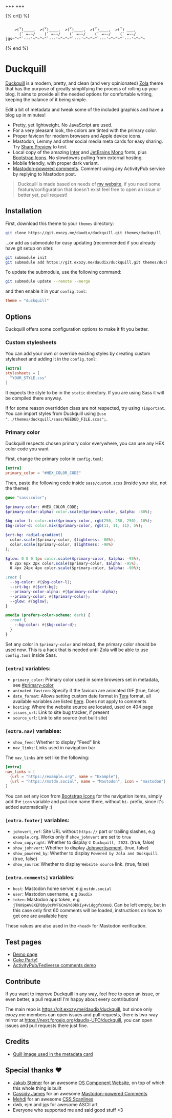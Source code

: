 +++
+++

{% crt() %}
```
      _          _          _          _          _
    >(')____,  >(')____,  >(')____,  >(')____,  >(') ___,
      (` =~~/    (` =~~/    (` =~~/    (` =~~/    (` =~~/
jgs~^~^`---'~^~^~^`---'~^~^~^`---'~^~^~^`---'~^~^~^`---'~^~^~
```
{% end %}

# Duckquill

[Duckquill](https://codeberg.org/daudix-UFO/duckquill) is a modern, pretty, and clean (and very opinionated) [Zola](https://www.getzola.org) theme that has the purpose of greatly simplifying the process of rolling up your blog. It aims to provide all the needed options for comfortable writing, keeping the balance of it being simple.

Edit a bit of metadata and tweak some of the included graphics and have a blog up in minutes!

- Pretty, yet lightweight. No JavaScript are used.
- For a very pleasant look, the colors are tinted with the primary color.
- Proper favicon for modern browsers and Apple device icons.
- Mastodon, Lemmy and other social media meta cards for easy sharing. Try [Share Preview](https://apps.gnome.org/SharePreview/) to test.
- Local copy of the amazing [Inter](https://rsms.me/inter/) and [JetBrains Mono](https://www.jetbrains.com/lp/mono/) fonts, plus [Bootstrap Icons](https://icons.getbootstrap.com). No slowdowns pulling from external hosting.
- Mobile friendly, with proper dark variant.
- [Mastodon-powered comments](https://cassidyjames.com/blog/fediverse-blog-comments-mastodon). Comment using any ActivityPub service by replying to Mastodon post.

> Duckquill is made based on needs of [my website](https://daudix.exozy.me), if you need some feature/configuration that doesn't exist feel free to open an issue or better yet, pull request!

## Installation

First, download this theme to your `themes` directory:

```sh
git clone https://git.exozy.me/daudix/duckquill.git themes/duckquill
```

...or add as submodule for easy updating (recommended if you already have git setup on site):

```sh
git submodule init
git submodule add https://git.exozy.me/daudix/duckquill.git themes/duckquill
```

To update the submodule, use the following command:

```sh
git submodule update --remote --merge
```

and then enable it in your `config.toml`:

```toml
theme = "duckquill"
```

## Options

Duckquill offers some configuration options to make it fit you better.

### Custom stylesheets

You can add your own or override existing styles by creating custom stylesheet and adding it in the `config.toml`:

```toml
[extra]
stylesheets = [
  "YOUR_STYLE.css"
]
```

It expects the style to be in the `static` directory. If you are using Sass it will be compiled there anyway.

If for some reason overridden class are not respected, try using `!important`. You can import styles from Duckquill using `@use "../themes/duckquill/sass/NEEDED_FILE.scss";`.

### Primary color

Duckquill respects chosen primary color everywhere, you can use any HEX color code you want

First, change the primary color in `config.toml`:

```toml
[extra]
primary_color = "#HEX_COLOR_CODE"
```

Then, paste the following code inside `sass/custom.scss` (inside your site, not the theme):

```sass
@use "sass:color";

$primary-color: #HEX_COLOR_CODE;
$primary-color-alpha: color.scale($primary-color, $alpha: -80%);

$bg-color-l: color.mix($primary-color, rgb(250, 250, 250), 10%);
$bg-color-d: color.mix($primary-color, rgb(11, 11, 11), 5%);

$crt-bg: radial-gradient(
  color.scale($primary-color, $lightness: -80%),
  color.scale($primary-color, $lightness: -90%)
);

$glow: 0 0 0 1px color.scale($primary-color, $alpha: -95%),
  0 2px 6px 2px color.scale($primary-color, $alpha: -95%),
  0 4px 24px 4px color.scale($primary-color, $alpha: -90%);

:root {
  --bg-color: #{$bg-color-l};
  --crt-bg: #{$crt-bg};
  --primary-color-alpha: #{$primary-color-alpha};
  --primary-color: #{$primary-color};
  --glow: #{$glow};
}

@media (prefers-color-scheme: dark) {
  :root {
    --bg-color: #{$bg-color-d};
  }
}
```

Set any color in `$primary-color` and reload, the primary color should be used now. This is a hack that is needed until Zola will be able to use `config.toml` inside Sass.

### `[extra]` variables:

- `primary_color`: Primary color used in some browsers set in metadata, see [#primary-color](https://git.exozy.me/daudix/duckquill#primary-color)
- `animated_favicon`: Specify if the favicon are animated GIF (true, false)
- `date_format`: Allows setting custom date format in [Tera](https://keats.github.io/tera) format, all available variables are listed [here](https://docs.rs/chrono/0.4.31/chrono/format/strftime/index.html). Does not apply to comments
- `hosting`: Where the website source are located, used on 404 page
- `issues_url`: Link to site bug tracker, if present
- `source_url`: Link to site source (not built site)

### `[extra.nav]` variables:

- `show_feed`: Whether to display "Feed" link
- `nav_links`: Links used in navigation bar

The `nav_links` are set like the following:

```toml
[extra]
nav_links = [
  {url = "https://example.org", name = "Example"},
  {url = "https://mstdn.social", name = "Mastodon", icon = "mastodon"},
]
```

You can set any icon from [Bootstrap Icons](https://icons.getbootstrap.com) for the navigation items, simply add the `icon` variable and put icon name there, without `bi-` prefix, since it's added automatically :)

### `[extra.footer]` variables:

- `johnvert_ref`: Site URL without `https://` part or trailing slashes, e.g `example.org`. Works only if `show_johnvert` are set to `true`
- `show_copyright`: Whether to display `© Duckquill, 2023`. (true, false)
- `show_johnvert`: Whether to display [Johnvertisement](https://john.citrons.xyz). (true, false)
- `show_powered_by`: Whether to display `Powered by Zola and Duckquill`. (true, false)
- `show_source`: Whether to display `Website source` link. (true, false)

### `[extra.comments]` variables:

- `host`: Mastodon home server, e.g `mstdn.social`
- `user`: Mastodon username, e.g `Daudix`
- `token`: Mastodon app token, e.g `jTNX9pAV8XEPBby0cPWF6CmGY60kkIy4vidggfxXmoQ`. Can be left empty, but in this case only first 60 comments will be loaded, instructions on how to get one are available [here](https://github.com/cassidyjames/cassidyjames.github.io/blob/47c449a0083113ea5be8d215beb6650ac64929e4/_config.yaml#L48-L52)

These values are also used in the `<head>` for Mastodon verification.

## Test pages

- [Demo page](https://duckquill.exozy.me/demo)
- [Cake Party!](https://duckquill.exozy.me/demo/page)
- [ActivityPub/​Fediverse comments demo](https://duckquill.exozy.me/demo/comments)

## Contribute

If you want to improve Duckquill in any way, feel free to open an issue, or even better, a pull request! I'm happy about every contribution!

The main repo is https://git.exozy.me/daudix/duckquill, but since only exozy.me members can open issues and pull requests, there is two-way mirror at https://next.forgejo.org/daudix-UFO/duckquill, you can open issues and pull requests there just fine.

## Credits

- [Quill image used in the metadata card](https://commons.wikimedia.org/wiki/File:3quills.jpg)

## Special thanks ♥

- [Jakub Steiner](https://jimmac.eu) for an awesome [OS Component Website](https://jimmac.github.io/os-component-website), on top of which this whole thing is built
- [Cassidy James](https://cassidyjames.com) for an awesome [Mastodon-powered Comments](https://cassidyjames.com/blog/fediverse-blog-comments-mastodon)
- [Mehdi](https://codepen.io/meduzen) for an awesome [CSS Scanlines](https://codepen.io/meduzen/pen/zxbwRV)
- dwb, ejm and jgs for awesome ASCII art
- Everyone who supported me and said good stuff <3
